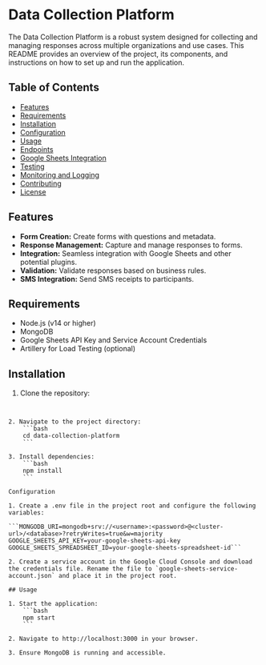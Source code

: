 # Data Collection Platform

The Data Collection Platform is a robust system designed for collecting and managing responses across multiple organizations and use cases. This README provides an overview of the project, its components, and instructions on how to set up and run the application.

## Table of Contents
- [Features](#features)
- [Requirements](#requirements)
- [Installation](#installation)
- [Configuration](#configuration)
- [Usage](#usage)
- [Endpoints](#endpoints)
- [Google Sheets Integration](#google-sheets-integration)
- [Testing](#testing)
- [Monitoring and Logging](#monitoring-and-logging)
- [Contributing](#contributing)
- [License](#license)

## Features

- **Form Creation:** Create forms with questions and metadata.
- **Response Management:** Capture and manage responses to forms.
- **Integration:** Seamless integration with Google Sheets and other potential plugins.
- **Validation:** Validate responses based on business rules.
- **SMS Integration:** Send SMS receipts to participants.

## Requirements

- Node.js (v14 or higher)
- MongoDB
- Google Sheets API Key and Service Account Credentials
- Artillery for Load Testing (optional)

## Installation

1. Clone the repository:
   ```bash
```

2. Navigate to the project directory:
    ```bash
    cd data-collection-platform
    ```

3. Install dependencies:
    ```bash
    npm install
    ```

Configuration

1. Create a .env file in the project root and configure the following variables:

```MONGODB_URI=mongodb+srv://<username>:<password>@<cluster-url>/<database>?retryWrites=true&w=majority
GOOGLE_SHEETS_API_KEY=your-google-sheets-api-key
GOOGLE_SHEETS_SPREADSHEET_ID=your-google-sheets-spreadsheet-id```

2. Create a service account in the Google Cloud Console and download the credentials file. Rename the file to `google-sheets-service-account.json` and place it in the project root.

## Usage

1. Start the application:
    ```bash
    npm start
    ```

2. Navigate to http://localhost:3000 in your browser.

3. Ensure MongoDB is running and accessible.
